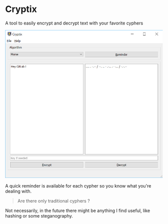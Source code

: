 # Cryptix
A tool to easily encrypt and decrypt text with your favorite cyphers

![](pub/morse.png)

A quick reminder is available for each cypher so you know what you're dealing with.

> Are there only traditional cyphers ?

Not necessarily, in the future there might be anything I find useful, like hashing or some steganography.
